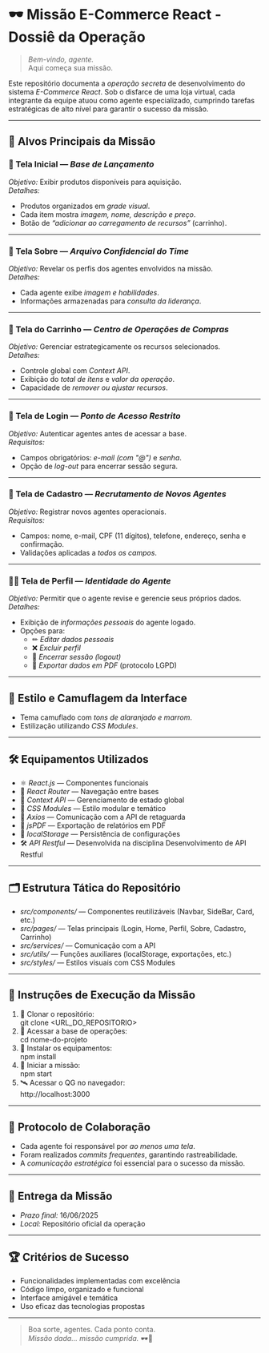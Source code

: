 # 🕶 Missão E-Commerce React - Dossiê da Operação

> *Bem-vindo, agente.*  
> Aqui começa sua missão.

Este repositório documenta a *operação secreta* de desenvolvimento do sistema *E-Commerce React*. Sob o disfarce de uma loja virtual, cada integrante da equipe atuou como agente especializado, cumprindo tarefas estratégicas de alto nível para garantir o sucesso da missão.

---

## 🎯 Alvos Principais da Missão

### 🚀 Tela Inicial — *Base de Lançamento*  
*Objetivo:* Exibir produtos disponíveis para aquisição.  
*Detalhes:*  
- Produtos organizados em *grade visual*.  
- Cada item mostra *imagem, nome, descrição e preço*.  
- Botão de *“adicionar ao carregamento de recursos”* (carrinho).

---

### 📁 Tela Sobre — *Arquivo Confidencial do Time*  
*Objetivo:* Revelar os perfis dos agentes envolvidos na missão.  
*Detalhes:*  
- Cada agente exibe *imagem e habilidades*.  
- Informações armazenadas para *consulta da liderança*.

---

### 🛒 Tela do Carrinho — *Centro de Operações de Compras*  
*Objetivo:* Gerenciar estrategicamente os recursos selecionados.  
*Detalhes:*  
- Controle global com *Context API*.  
- Exibição do *total de itens* e *valor da operação*.  
- Capacidade de *remover ou ajustar recursos*.

---

### 🔐 Tela de Login — *Ponto de Acesso Restrito*  
*Objetivo:* Autenticar agentes antes de acessar a base.  
*Requisitos:*  
- Campos obrigatórios: *e-mail (com "@")* e *senha*.  
- Opção de *log-out* para encerrar sessão segura.

---

### 📝 Tela de Cadastro — *Recrutamento de Novos Agentes*  
*Objetivo:* Registrar novos agentes operacionais.  
*Requisitos:*  
- Campos: nome, e-mail, CPF (11 dígitos), telefone, endereço, senha e confirmação.  
- Validações aplicadas a *todos os campos*.

---

### 🧑‍💼 Tela de Perfil — *Identidade do Agente*  
*Objetivo:* Permitir que o agente revise e gerencie seus próprios dados.  
*Detalhes:*  
- Exibição de *informações pessoais* do agente logado.  
- Opções para:  
  - ✏ *Editar dados pessoais*  
  - ❌ *Excluir perfil*  
  - 🚪 *Encerrar sessão (logout)*  
  - 📄 *Exportar dados em PDF* (protocolo LGPD)  

---

## 🎨 Estilo e Camuflagem da Interface  
- Tema camuflado com *tons de alaranjado e marrom*.  
- Estilização utilizando *CSS Modules*.

---

## 🛠 Equipamentos Utilizados  
- ⚛ *React.js* — Componentes funcionais  
- 🔄 *React Router* — Navegação entre bases  
- 🧠 *Context API* — Gerenciamento de estado global  
- 🎨 *CSS Modules* — Estilo modular e temático  
- 🔌 *Axios* — Comunicação com a API de retaguarda  
- 📄 *jsPDF* — Exportação de relatórios em PDF  
- 💾 *localStorage* — Persistência de configurações  
- 🛠 *API Restful* — Desenvolvida na disciplina Desenvolvimento de API Restful

---

## 🗂 Estrutura Tática do Repositório

- *src/components/* — Componentes reutilizáveis (Navbar, SideBar, Card, etc.)  
- *src/pages/* — Telas principais (Login, Home, Perfil, Sobre, Cadastro, Carrinho)  
- *src/services/* — Comunicação com a API  
- *src/utils/* — Funções auxiliares (localStorage, exportações, etc.)  
- *src/styles/* — Estilos visuais com CSS Modules

---

## 🧪 Instruções de Execução da Missão

1. 🧬 Clonar o repositório:  
   git clone <URL_DO_REPOSITORIO>  
2. 🧭 Acessar a base de operações:  
   cd nome-do-projeto  
3. 🧰 Instalar os equipamentos:  
   npm install  
4. 🧨 Iniciar a missão:  
   npm start  
5. 🛰 Acessar o QG no navegador:  
   http://localhost:3000

---

## 🤝 Protocolo de Colaboração

- Cada agente foi responsável por *ao menos uma tela*.  
- Foram realizados *commits frequentes*, garantindo rastreabilidade.  
- A *comunicação estratégica* foi essencial para o sucesso da missão.

---

## 📅 Entrega da Missão

- *Prazo final:* 16/06/2025  
- *Local:* Repositório oficial da operação

---

## 🏆 Critérios de Sucesso

- Funcionalidades implementadas com excelência  
- Código limpo, organizado e funcional  
- Interface amigável e temática  
- Uso eficaz das tecnologias propostas

---

> Boa sorte, agentes. Cada ponto conta.  
> *Missão dada... missão cumprida.* 🕶💼
